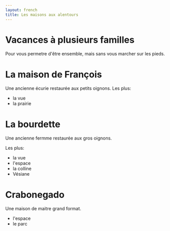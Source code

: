 ```yaml
---
layout: french
title: Les maisons aux alentours
---
```

# Vacances à plusieurs familles

Pour vous permetre d'être ensemble, mais sans vous marcher sur les pieds. 

# La maison de François

Une ancienne écurie restaurée aux petits oignons.
Les plus:

* la vue
* la prairie

# La bourdette

Une ancienne fermme restaurée aux gros oignons.

Les plus:
* la vue
* l'espace
* la colline
* Vésiane

# Crabonegado

Une maison de maitre grand format.

* l'espace
* le parc

